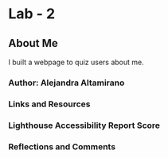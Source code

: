 # Lab - 2

## About Me

I built a webpage to quiz users about me.

### Author: Alejandra Altamirano

### Links and Resources

### Lighthouse Accessibility Report Score

### Reflections and Comments
